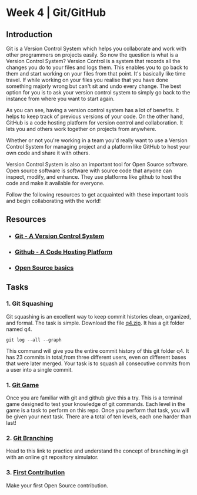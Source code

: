 # Week 4 | Git/GitHub

## Introduction 
Git is a Version Control System which helps you collaborate and work with other programmers on projects easily. So now the question is what is a Version Control System? Version Control is a system that records all the changes you do to your files and logs them. This enables you to go back to them and start working on your files from that point. It's basically like time travel. If while working on your files you realise that you have done something majorly wrong but can't sit and undo every change. The best option for you is to ask your version control system to simply go back to the instance from where you want to start again. 

As you can see, having a version control system has a lot of benefits. It helps to keep track of previous versions of your code. On the other hand, GitHub is a code hosting platform for version control and collaboration. It lets you and others work together on projects from anywhere.

Whether or not you're working in a team you'd really want to use a Version Control System for managing project and a platform like GitHub to host your own code and share it with others. 

Version Control System is also an important tool for Open Source software. Open source software is software with source code that anyone can inspect, modify, and enhance. They use platforms like github to host the code and make it available for everyone.

Follow the following resources to get acquainted with these important tools and begin collaborating with the world!

## Resources

- ### [Git - A Version Control System](https://www.wncc-iitb.org/wiki/index.php/Git)
- ### [Github - A Code Hosting Platform](https://guides.github.com/activities/hello-world/)
- ### [Open Source basics](https://www.wncc-iitb.org/wiki/index.php/Open_Source) 



## Tasks

### 1. Git Squashing

Git squashing is an excellent way to keep commit histories clean, organized, and formal. The task is simple. Download the file [q4.zip](./q4.zip). It has a git folder named q4. 

 `git log --all --graph`

This command will give you the entire commit history of this git folder q4. It has 23 commits in total,from three different users, even on different bases that were later merged. Your task is to squash all consecutive commits from a user into a single commit.

### 1. [Git Game](https://github.com/git-game/git-game)

Once you are familiar with git and github give this a try. This is a terminal game designed to test your knowledge of git commands. Each level in the game is a task to perform on this repo.  Once you perform that task, you will be given your next task. There are a total of ten levels, each one harder than last!

### 2. [Git Branching](https://learngitbranching.js.org/)

Head to this link to practice and understand the concept of branching in git with an online git repository simulator. 
  
### 3. [First Contribution](https://github.com/firstcontributions/first-contributions)

Make your first Open Source contribution. 


